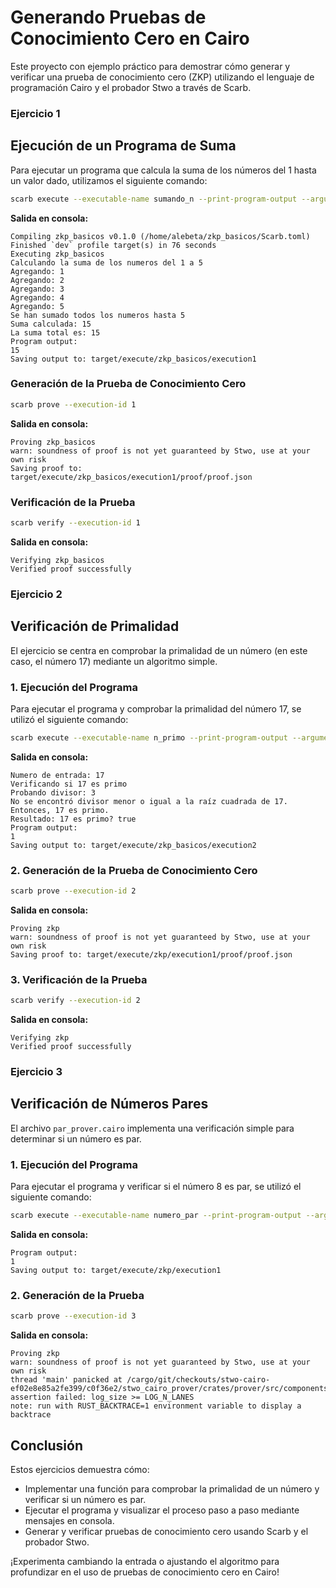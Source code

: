 # Generando Pruebas de Conocimiento Cero en Cairo

Este proyecto con ejemplo práctico para demostrar cómo generar y verificar una prueba de conocimiento cero (ZKP) utilizando el lenguaje de programación Cairo y el probador Stwo a través de Scarb.

### Ejercicio 1
## Ejecución de un Programa de Suma

Para ejecutar un programa que calcula la suma de los números del 1 hasta un valor dado, utilizamos el siguiente comando:

```bash
scarb execute --executable-name sumando_n --print-program-output --arguments 5
```

**Salida en consola:**

```
Compiling zkp_basicos v0.1.0 (/home/alebeta/zkp_basicos/Scarb.toml)
Finished `dev` profile target(s) in 76 seconds
Executing zkp_basicos
Calculando la suma de los numeros del 1 a 5
Agregando: 1
Agregando: 2
Agregando: 3
Agregando: 4
Agregando: 5
Se han sumado todos los numeros hasta 5
Suma calculada: 15
La suma total es: 15
Program output:
15
Saving output to: target/execute/zkp_basicos/execution1
```

### Generación de la Prueba de Conocimiento Cero

```bash
scarb prove --execution-id 1
```

**Salida en consola:**

```
Proving zkp_basicos
warn: soundness of proof is not yet guaranteed by Stwo, use at your own risk
Saving proof to: target/execute/zkp_basicos/execution1/proof/proof.json
```

### Verificación de la Prueba

```bash
scarb verify --execution-id 1
```

**Salida en consola:**

```
Verifying zkp_basicos
Verified proof successfully
```

### Ejercicio 2
## Verificación de Primalidad

El ejercicio se centra en comprobar la primalidad de un número (en este caso, el número 17) mediante un algoritmo simple.

### 1. Ejecución del Programa

Para ejecutar el programa y comprobar la primalidad del número 17, se utilizó el siguiente comando:

```bash
scarb execute --executable-name n_primo --print-program-output --arguments 17
```

**Salida en consola:**

```
Numero de entrada: 17
Verificando si 17 es primo
Probando divisor: 3
No se encontró divisor menor o igual a la raíz cuadrada de 17. Entonces, 17 es primo.
Resultado: 17 es primo? true
Program output:
1
Saving output to: target/execute/zkp_basicos/execution2
```

### 2. Generación de la Prueba de Conocimiento Cero

```bash
scarb prove --execution-id 2
```

**Salida en consola:**

```
Proving zkp
warn: soundness of proof is not yet guaranteed by Stwo, use at your own risk
Saving proof to: target/execute/zkp/execution1/proof/proof.json
```

### 3. Verificación de la Prueba

```bash
scarb verify --execution-id 2
```

**Salida en consola:**

```
Verifying zkp
Verified proof successfully
```

### Ejercicio 3
## Verificación de Números Pares

El archivo `par_prover.cairo` implementa una verificación simple para determinar si un número es par.

### 1. Ejecución del Programa

Para ejecutar el programa y verificar si el número 8 es par, se utilizó el siguiente comando:

```bash
scarb execute --executable-name numero_par --print-program-output --arguments 8
```

**Salida en consola:**

```
Program output:
1
Saving output to: target/execute/zkp/execution1
```

### 2. Generación de la Prueba

```bash
scarb prove --execution-id 3
```

**Salida en consola:**

```
Proving zkp
warn: soundness of proof is not yet guaranteed by Stwo, use at your own risk
thread 'main' panicked at /cargo/git/checkouts/stwo-cairo-ef02e8e85a2fe399/c0f36e2/stwo_cairo_prover/crates/prover/src/components/range_check_builtin_bits_128/prover.rs:16:9:
assertion failed: log_size >= LOG_N_LANES
note: run with RUST_BACKTRACE=1 environment variable to display a backtrace
```

## Conclusión

Estos ejercicios demuestra cómo:
- Implementar una función para comprobar la primalidad de un número y verificar si un número es par.
- Ejecutar el programa y visualizar el proceso paso a paso mediante mensajes en consola.
- Generar y verificar pruebas de conocimiento cero usando Scarb y el probador Stwo.

¡Experimenta cambiando la entrada o ajustando el algoritmo para profundizar en el uso de pruebas de conocimiento cero en Cairo!

